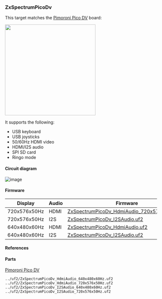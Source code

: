 ### ZxSpectrumPicoDv
This target matches the [Pimoroni Pico DV](https://shop.pimoroni.com/products/pimoroni-pico-dv-demo-base) board:

<img src="P1040672_1500x1500.png" width="300"/>

It supports the following:
* USB keyboard
* USB joysticks
* 50/60Hz HDMI video
* HDMI/I2S audio
* SPI SD card
* Ringo mode

#### Circuit diagram

![image](ZxSpectrumPicoDv.png)

#### Firmware

| Display | Audio | Firmware |
| - | - | - |
| 720x576x50Hz | HDMI | [ZxSpectrumPicoDv_HdmiAudio_720x576x50Hz.uf2](/uf2/ZxSpectrumPicoDv_HdmiAudio_720x576x50Hz.uf2) |
| 720x576x50Hz | I2S | [ZxSpectrumPicoDv_I2SAudio.uf2](/uf2/ZxSpectrumPicoDv_I2SAudio.uf2) |
| 640x480x60Hz | HDMI | [ZxSpectrumPicoDv_HdmiAudio.uf2](/uf2/ZxSpectrumPicoDv_HdmiAudio.uf2) |
| 640x480x60Hz | I2S | [ZxSpectrumPicoDv_I2SAudio.uf2](/uf2/ZxSpectrumPicoDv_I2SAudio.uf2) |
#### References

#### Parts

[Pimoroni Pico DV](https://shop.pimoroni.com/products/pimoroni-pico-dv-demo-base)


	../uf2/ZxSpectrumPicoDv_HdmiAudio_640x480x60Hz.uf2
	../uf2/ZxSpectrumPicoDv_HdmiAudio_720x576x50Hz.uf2
	../uf2/ZxSpectrumPicoDv_I2SAudio_640x480x60Hz.uf2
	../uf2/ZxSpectrumPicoDv_I2SAudio_720x576x50Hz.uf2
